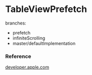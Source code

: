 # TableViewPrefetch

branches:

* prefetch
* infiniteScrolling
* master/defaultImplementation


### Reference
[developer.apple.com](https://developer.apple.com/documentation/uikit/uitableviewdatasourceprefetching)
